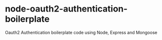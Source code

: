 # node-oauth2-authentication-boilerplate
Oauth2 Authentication boilerplate code using Node, Express and Mongoose

